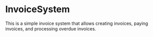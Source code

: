 # InvoiceSystem
This is a simple invoice system that allows creating invoices, paying invoices, and processing overdue invoices.

